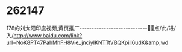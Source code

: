 # 262147
178的刘太阳印度视频,黄页推广----------------------------🚬🚬点/此/进/入/http://www.baidu.com/link?url=NoK8PT47PahMhFH8Vie_jnciyIKNTTtVBQKpill6udK&amp;wd
